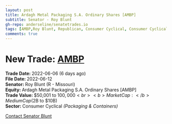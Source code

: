 ```yaml
---
layout: post
title: Ardagh Metal Packaging S.A. Ordinary Shares [AMBP]
subtitle: Senator - Roy Blunt
gh-repo: anderseline/senatetrades.io
tags: [AMBP,Roy Blunt, Republican, Consumer Cyclical, Consumer Cyclical- Packaging & Containers, Medium Cap ($2B to $10B)]
comments: true
---
```


# New Trade: [AMBP](https://finance.yahoo.com/quote/AMBP/) #
<b>Trade Date: </b>2022-06-06 (6 days ago)<br>
<b>File Date: </b>2022-06-12<br>
<b>Senator: </b>Roy Blunt (R - Missouri)<br>
<b>Equity: </b>Ardagh Metal Packaging S.A. Ordinary Shares [AMBP]<br>
<b>Trade Value: </b>$50,001 to $100,000<br>
<b>Market Cap: </b>Medium Cap ($2B to $10B)<br>
<b>Sector: </b>Consumer Cyclical <i>(Packaging & Containers)</i><br>

[Contact Senator Blunt](https://www.blunt.senate.gov/contact)